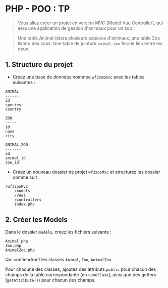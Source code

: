 # PHP - POO : TP

> Vous allez créer un projet en version MVC (Model Vue Controller), qui sera une application de gestion d'animaux pour un zoo !

> Une table Animal listera plusieurs espèces d'animaux, une table Zoo listera des zoos. Une table de jointure `animal_zoo` fera le lien entre les deux.

## 1. Structure du projet

- Créez une base de données nommée `wf3zoomvc` avec les tables suivantes :

```
ANIMAL
------
id                  
species
country

ZOO
-----
id
name
city

ANIMAL_ZOO
-------
id
animal_id
zoo_id
```

- Créez un nouveau dossier de projet `wf3zooMvc` et structurez les dossier comme suit :

```
/wf3zooMvc
    /models
    /vues
    /controllers
    index.php
```

## 2. Créer les Models

Dans le dossier `models`, créez les fichiers suivants :

```
Animal.php
Zoo.php
AnimalZoo.php
```

Qui contiendront les classes `Animal`, `Zoo`, `AnimalZoo`.

Pour chacune des classes, ajoutez des attributs `public` pour chacun des champs de la table correspondante (en `camelCase`), ainsi que des getters (`getAttribute()`) pour chacun des champs.
